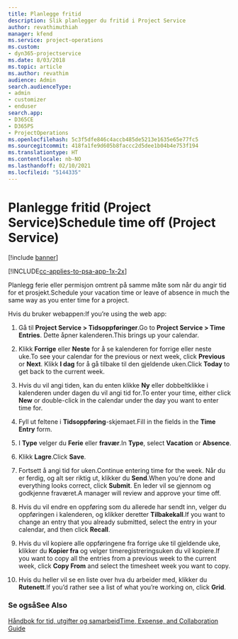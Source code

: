 ```yaml
---
title: Planlegge fritid
description: Slik planlegger du fritid i Project Service
author: revathimuthiah
manager: kfend
ms.service: project-operations
ms.custom:
- dyn365-projectservice
ms.date: 8/03/2018
ms.topic: article
ms.author: revathim
audience: Admin
search.audienceType:
- admin
- customizer
- enduser
search.app:
- D365CE
- D365PS
- ProjectOperations
ms.openlocfilehash: 5c3f5dfe846c4accb485de5213e1635e65e77fc5
ms.sourcegitcommit: 418fa1fe9d605b8faccc2d5dee1b04b4e753f194
ms.translationtype: HT
ms.contentlocale: nb-NO
ms.lasthandoff: 02/10/2021
ms.locfileid: "5144335"
---
```

# <a name="schedule-time-off-project-service"></a><span data-ttu-id="b2e9d-103">Planlegge fritid (Project Service)</span><span class="sxs-lookup"><span data-stu-id="b2e9d-103">Schedule time off (Project Service)</span></span>

[!include [banner](../includes/psa-now-project-operations.md)]

[!INCLUDE[cc-applies-to-psa-app-1x-2x](../includes/cc-applies-to-psa-app-1x-2x.md)]

<span data-ttu-id="b2e9d-104">Planlegg ferie eller permisjon omtrent på samme måte som når du angir tid for et prosjekt.</span><span class="sxs-lookup"><span data-stu-id="b2e9d-104">Schedule your vacation time or leave of absence in much the same way as you enter time for a project.</span></span>  
  
 <span data-ttu-id="b2e9d-105">Hvis du bruker webappen:</span><span class="sxs-lookup"><span data-stu-id="b2e9d-105">If you’re using the web app:</span></span>  
  
1.  <span data-ttu-id="b2e9d-106">Gå til **Project Service > Tidsoppføringer**.</span><span class="sxs-lookup"><span data-stu-id="b2e9d-106">Go to **Project Service > Time Entries**.</span></span> <span data-ttu-id="b2e9d-107">Dette åpner kalenderen.</span><span class="sxs-lookup"><span data-stu-id="b2e9d-107">This brings up your calendar.</span></span>  
  
2.  <span data-ttu-id="b2e9d-108">Klikk **Forrige** eller **Neste** for å se kalenderen for forrige eller neste uke.</span><span class="sxs-lookup"><span data-stu-id="b2e9d-108">To see your calendar for the previous or next week, click **Previous** or **Next**.</span></span> <span data-ttu-id="b2e9d-109">Klikk **I dag** for å gå tilbake til den gjeldende uken.</span><span class="sxs-lookup"><span data-stu-id="b2e9d-109">Click **Today** to get back to the current week.</span></span>  
  
3.  <span data-ttu-id="b2e9d-110">Hvis du vil angi tiden, kan du enten klikke **Ny** eller dobbeltklikke i kalenderen under dagen du vil angi tid for.</span><span class="sxs-lookup"><span data-stu-id="b2e9d-110">To enter your time, either click **New** or double-click in the calendar under the day you want to enter time for.</span></span>  
  
4.  <span data-ttu-id="b2e9d-111">Fyll ut feltene i **Tidsoppføring**-skjemaet.</span><span class="sxs-lookup"><span data-stu-id="b2e9d-111">Fill in the fields in the **Time Entry** form.</span></span>  
  
5.  <span data-ttu-id="b2e9d-112">I **Type** velger du **Ferie** eller **fravær**.</span><span class="sxs-lookup"><span data-stu-id="b2e9d-112">In **Type**, select **Vacation** or **Absence**.</span></span>  
  
6.  <span data-ttu-id="b2e9d-113">Klikk **Lagre**.</span><span class="sxs-lookup"><span data-stu-id="b2e9d-113">Click **Save**.</span></span>  
  
7.  <span data-ttu-id="b2e9d-114">Fortsett å angi tid for uken.</span><span class="sxs-lookup"><span data-stu-id="b2e9d-114">Continue entering time for the week.</span></span> <span data-ttu-id="b2e9d-115">Når du er ferdig, og alt ser riktig ut, klikker du **Send**.</span><span class="sxs-lookup"><span data-stu-id="b2e9d-115">When you’re done and everything looks correct, click **Submit**.</span></span> <span data-ttu-id="b2e9d-116">En leder vil se gjennom og godkjenne fraværet.</span><span class="sxs-lookup"><span data-stu-id="b2e9d-116">A manager will review and approve your time off.</span></span>  
  
8.  <span data-ttu-id="b2e9d-117">Hvis du vil endre en oppføring som du allerede har sendt inn, velger du oppføringen i kalenderen, og klikker deretter **Tilbakekall**.</span><span class="sxs-lookup"><span data-stu-id="b2e9d-117">If you want to change an entry that you already submitted, select the entry in your calendar, and then click **Recall**.</span></span>  
  
9. <span data-ttu-id="b2e9d-118">Hvis du vil kopiere alle oppføringene fra forrige uke til gjeldende uke, klikker du **Kopier fra** og velger timeregistreringsuken du vil kopiere.</span><span class="sxs-lookup"><span data-stu-id="b2e9d-118">If you want to copy all the entries from a previous week to the current week, click **Copy From** and select the timesheet week you want to copy.</span></span>  
  
10. <span data-ttu-id="b2e9d-119">Hvis du heller vil se en liste over hva du arbeider med, klikker du **Rutenett**.</span><span class="sxs-lookup"><span data-stu-id="b2e9d-119">If you’d rather see a list of what you’re working on, click **Grid**.</span></span>  
  
### <a name="see-also"></a><span data-ttu-id="b2e9d-120">Se også</span><span class="sxs-lookup"><span data-stu-id="b2e9d-120">See Also</span></span>  
 [<span data-ttu-id="b2e9d-121">Håndbok for tid, utgifter og samarbeid</span><span class="sxs-lookup"><span data-stu-id="b2e9d-121">Time, Expense, and Collaboration Guide</span></span>](../psa/time-expense-collaboration-guide.md)

